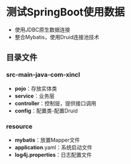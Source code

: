 # 测试SpringBoot使用数据
* 使用JDBC原生数据连接
* 整合Mybatis，使用Druid连接池技术

## 目录文件
### src-main-java-com-xincl
* **pojo**：存放实体类
* **service**：业务层
* **controller**：控制层，提供接口调用
* **config**：配置类-配置Druid

### resource
* **mybatis**：放置Mapper文件
* **application**.yaml：系统启动文件
* **log4j.properties**：日志配置文件
